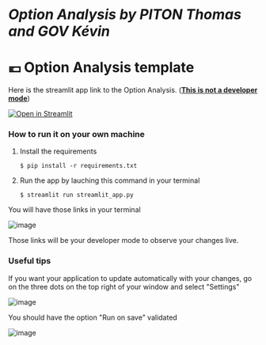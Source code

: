 # *Option Analysis by PITON Thomas and GOV Kévin*

# :euro: Option Analysis template

Here is the streamlit app link to the Option Analysis. (<ins>**This is not a developer mode**</ins>)

[![Open in Streamlit](https://static.streamlit.io/badges/streamlit_badge_black_white.svg)](https://optionanalyzer-thomaskevin.streamlit.app/)

### How to run it on your own machine

1. Install the requirements

   ```
   $ pip install -r requirements.txt
   ```

2. Run the app by lauching this command in your terminal

   ```
   $ streamlit run streamlit_app.py
   ```

You will have those links in your terminal 

![image](https://github.com/user-attachments/assets/a995d5fe-133a-493d-8188-d9fc7a3bb5c4)

Those links will be your developer mode to observe your changes live.

### Useful tips

If you want your application to update automatically with your changes, go on the three dots on the top right of your window and select "Settings"

![image](https://github.com/user-attachments/assets/119a992c-2e99-4a75-8eab-26ed193fee31)

You should have the option "Run on save" validated

![image](https://github.com/user-attachments/assets/af668d6f-199f-4677-8308-76ee907769ad)
